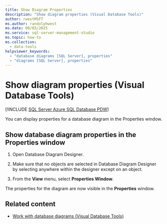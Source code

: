 ```yaml
---
title: Show Diagram Properties
description: "Show diagram properties (Visual Database Tools)"
author: rwestMSFT
ms.author: randolphwest
ms.date: 08/03/2025
ms.service: sql-server-management-studio
ms.topic: how-to
ms.collection:
  - data-tools
helpviewer_keywords:
  - "database diagrams [SQL Server], properties"
  - "diagrams [SQL Server], properties"
---
```

# Show diagram properties (Visual Database Tools)

[!INCLUDE [SQL Server Azure SQL Database PDW](../includes/applies-to-version/sql-asdb-asdbmi-pdw.md)]

You can display properties for a database diagram in the Properties window.

## Show database diagram properties in the Properties window

1. Open Database Diagram Designer.

1. Make sure that no objects are selected in Database Diagram Designer by selecting anywhere within the designer except on an object.

1. From the **View** menu, select **Properties Window**.

The properties for the diagram are now visible in the **Properties** window.

## Related content

- [Work with database diagrams (Visual Database Tools)](work-with-database-diagrams-visual-database-tools.md)
